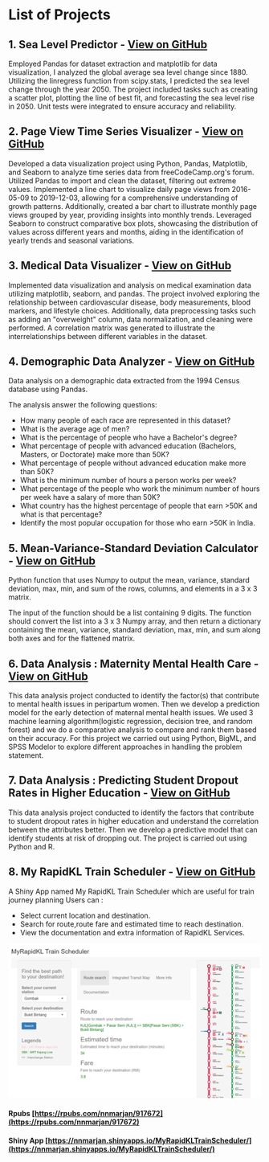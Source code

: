 # List of Projects

## 1. Sea Level Predictor - [View on GitHub](https://github.com/zaeimeusoff/PastProjects/tree/main/Sea%20Level%20Predictor)
Employed Pandas for dataset extraction and matplotlib for data visualization, I analyzed the global average sea level change since 1880. Utilizing the linregress function from scipy.stats, I predicted the sea level change through the year 2050. The project included tasks such as creating a scatter plot, plotting the line of best fit, and forecasting the sea level rise in 2050. Unit tests were integrated to ensure accuracy and reliability.


## 2. Page View Time Series Visualizer - [View on GitHub](https://github.com/zaeimeusoff/PastProjects/tree/main/Page%20View%20Time%20Series%20Visualizer)
Developed a data visualization project using Python, Pandas, Matplotlib, and Seaborn to analyze time series data from freeCodeCamp.org's forum. Utilized Pandas to import and clean the dataset, filtering out extreme values. Implemented a line chart to visualize daily page views from 2016-05-09 to 2019-12-03, allowing for a comprehensive understanding of growth patterns. Additionally, created a bar chart to illustrate monthly page views grouped by year, providing insights into monthly trends. Leveraged Seaborn to construct comparative box plots, showcasing the distribution of values across different years and months, aiding in the identification of yearly trends and seasonal variations.


## 3. Medical Data Visualizer - [View on GitHub](https://github.com/zaeimeusoff/PastProjects/tree/main/Medical%20Data%20Visualizer)
Implemented data visualization and analysis on medical examination data utilizing matplotlib, seaborn, and pandas. The project involved exploring the relationship between cardiovascular disease, body measurements, blood markers, and lifestyle choices. Additionally, data preprocessing tasks such as adding an "overweight" column, data normalization, and cleaning were performed. A correlation matrix was generated to illustrate the interrelationships between different variables in the dataset.


## 4. Demographic Data Analyzer - [View on GitHub](https://github.com/zaeimeusoff/PastProjects/tree/main/Demographic%20Data%20Analyzer)
Data analysis on a demographic data extracted from the 1994 Census database using Pandas.

The analysis answer the following questions:
- How many people of each race are represented in this dataset?
- What is the average age of men?
- What is the percentage of people who have a Bachelor's degree?
- What percentage of people with advanced education (Bachelors, Masters, or Doctorate) make more than 50K?
- What percentage of people without advanced education make more than 50K?
- What is the minimum number of hours a person works per week?
- What percentage of the people who work the minimum number of hours per week have a salary of more than 50K?
- What country has the highest percentage of people that earn >50K and what is that percentage?
- Identify the most popular occupation for those who earn >50K in India.


## 5. Mean-Variance-Standard Deviation Calculator - [View on GitHub](https://github.com/zaeimeusoff/PastProjects/tree/main/Mean-Variance-Standard%20Deviation%20Calculator)
Python function that uses Numpy to output the mean, variance, standard deviation, max, min, and sum of the rows, columns, and elements in a 3 x 3 matrix.

The input of the function should be a list containing 9 digits. The function should convert the list into a 3 x 3 Numpy array, and then return a dictionary containing the mean, variance, standard deviation, max, min, and sum along both axes and for the flattened matrix.


## 6. Data Analysis : Maternity Mental Health Care - [View on GitHub](https://github.com/zaeimeusoff/PastProjects/tree/main)
This data analysis project conducted to identify the factor(s) that contribute to mental health issues in peripartum women. Then we develop a prediction model for the early detection of maternal mental health issues. We used 3 machine learning algorithm(logistic regression, decision tree, and random forest) and we do a comparative analysis to compare and rank them based on their accuracy. For this project we carried out using Python, BigML, and SPSS Modelor to explore different approaches in handling the problem statement.


## 7. Data Analysis : Predicting Student Dropout Rates in Higher Education - [View on GitHub](https://github.com/zaeimeusoff/PastProjects/tree/main)
This data analysis project conducted to identify the factors that contribute to student dropout rates in higher education and understand the correlation between the attributes better. Then we develop a predictive model that can identify students at risk of dropping out. The project is carried out using Python and R.


## 8. My RapidKL Train Scheduler - [View on GitHub](https://github.com/zaeimeusoff/PastProjects/tree/main/MyRapidKLScheduler)
A Shiny App named My RapidKL Train Scheduler which are useful for train journey planning Users can :
- Select current location and destination.
- Search for route,route fare and estimated time to reach destination.
- View the documentation and extra information of RapidKL Services.

![Rapid](/Images/MyRapidKLTrainScheduler.png)

#### Rpubs [https://rpubs.com/nnmarjan/917672](https://rpubs.com/nnmarjan/917672)

#### Shiny App [https://nnmarjan.shinyapps.io/MyRapidKLTrainScheduler/](https://nnmarjan.shinyapps.io/MyRapidKLTrainScheduler/)
